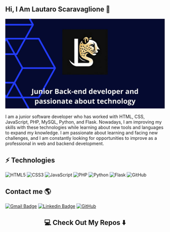 ## Hi, I Am Lautaro Scaravaglione 👋

<img src="https://github.com/lautaroscara/lautaroscara/blob/main/template.jpg">


  I am a junior software developer who has worked with HTML, CSS, JavaScript, PHP, MySQL, Python, and Flask. Nowadays, I am improving my skills with these technologies while learning about new tools and languages to expand my knowledge. I am passionate about learning and facing new challenges, and I am constantly looking for opportunities to improve as a professional in web and backend development.



## ⚡ Technologies

![HTML5](https://img.shields.io/badge/-HTML5-E34F26?style=flat-square&logo=html5&logoColor=white)
![CSS3](https://img.shields.io/badge/-CSS3-1572B6?style=flat-square&logo=css3)
![JavaScript](https://img.shields.io/badge/-JavaScript-black?style=flat-square&logo=javascript)
![PHP](https://img.shields.io/badge/-PHP-black?style=flat-square&logo=php)
![Python](https://img.shields.io/badge/-Python-white?style=flat-square&logo=python)
![Flask](https://img.shields.io/badge/-Flask-grey?style=flat-square&logo=flask)
![GitHub](https://img.shields.io/badge/-GitHub-181717?style=flat-square&logo=github)


## Contact me 🌎

[![Gmail Badge](https://img.shields.io/badge/lautiscara@gmail.com-c14438?style=flat-square&logo=Gmail&logoColor=white&link=lautiscara@gmail.com)](mailto:lautiscara@gmail.com)
[![Linkedin Badge](https://img.shields.io/badge/-lautiscara-blue?style=flat-square&logo=Linkedin&logoColor=white&link=https://www.linkedin.com/in/lautaro-scaravaglione-b70166255/)](https://www.linkedin.com/in/lautaro-scaravaglione-b70166255/)
[![GitHub](https://img.shields.io/badge/-GitHub-181717?style=flat-square&logo=github&logoColor=white&link=https://github.com/lautaroscara)](https://github.com/lautaroscara)

<h2  align="center">💻 Check Out My Repos ⬇️ </h2>

